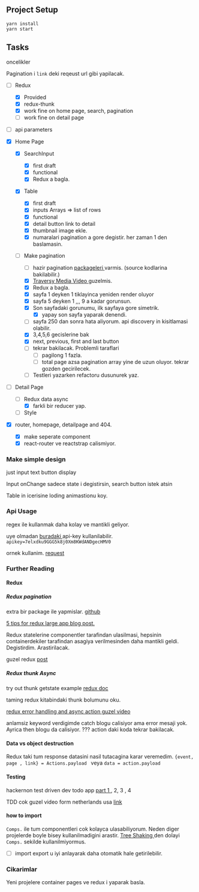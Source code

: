 ## Project Setup

```
yarn install
yarn start
```

## Tasks

oncelikler

Pagination i `link` deki reqeust url gibi yapilacak.

- [ ] Redux

  - [x] Provided
  - [x] redux-thunk
  - [x] work fine on home page, search, pagination
  - [ ] work fine on detail page

- [ ] api parameters

- [x] Home Page

  - [x] SearchInput

    - [x] first draft
    - [x] functional
    - [x] Redux a bagla.

  - [x] Table

    - [x] first draft
    - [x] inputs Arrays => list of rows
    - [x] functional
    - [x] detail button link to detail
    - [x] thumbnail image ekle.
    - [x] numaralari pagination a gore degistir. her zaman 1 den baslamasin.

  - [ ] Make pagination
    - [ ] hazir pagination [ packageleri ](https://www.npmjs.com/package/react-responsive-pagination) varmis. (source kodlarina bakilabilir.)
    - [x] [Traversy Media Video ](https://www.youtube.com/watch?v=IYCa1F-OWmk) guzelmis.
    - [x] Redux a bagla.
    - [x] sayfa 1 deyken 1 tiklayinca yeniden render oluyor
    - [x] sayfa 5 deyken 1 ,,, 9 a kadar gorunsun.
    - [x] Son sayfadaki gorunumu, ilk sayfaya gore simetrik.
      - [x] yapay son sayfa yaparak denendi.
    - [ ] sayfa 250 dan sonra hata aliyorum. api discovery in kisitlamasi olabilir.
    - [x] 3,4,5,6 gecislerine bak
    - [x] next, previous, first and last button
    - [ ] tekrar bakilacak. Problemli taraflari
      - [ ] pagilong 1 fazla.
      - [ ] total page azsa pagination array yine de uzun oluyor. tekrar gozden gecirilecek.
    - [ ] Testleri yazarken refactoru dusunurek yaz.

- [ ] Detail Page

  - [ ] Redux data async
    - [x] farkli bir reducer yap.
  - [ ] Style

- [x] router, homepage, detailpage and 404.
  - [x] make seperate component
  - [x] react-router ve reactstrap calismiyor.

### Make simple design

just input text button display

Input onChange sadece state i degistirsin, search button istek atsin

Table in icerisine loding animastionu koy.

### Api Usage

regex ile kullanmak daha kolay ve mantikli geliyor.

uye olmadan [ buradaki ](https://developer.ticketmaster.com/api-explorer/v2/) api-key kullanilabilir.
`apikey=7elxdku9GGG5k8j0Xm8KWdANDgecHMV0`

ornek kullanim. [request](https://app.ticketmaster.com/discovery/v2/events.json?countryCode=US&apikey=7elxdku9GGG5k8j0Xm8KWdANDgecHMV0)

### Further Reading

#### Redux

##### Redux pagination

extra bir package ile yapmislar. [ github ](https://github.com/PCreations/redux-paginator)

[ 5 tips for redux large app blog post.](https://medium.com/xandr-tech/five-tips-for-working-with-redux-in-large-applications-89452af4fdcb#cb70)

Redux statelerine componentler tarafindan ulasilmasi, hepsinin containerdekiler tarafindan asagiya verilmesinden daha mantikli geldi. Degistirdim. Arastirilacak.

guzel redux [ post ](https://thinkster.io/tutorials/react-redux-pagination)

##### Redux thunk Async

try out thunk getstate example [redux doc ](https://redux.js.org/tutorials/essentials/part-5-async-logic#thunk-functions)

taming redux kitabindaki thunk bolumunu oku.

[redux error handling and async action guzel video](https://www.youtube.com/watch?v=tcCS4mGAq7Q&list=PLC3y8-rFHvwheJHvseC3I0HuYI2f46oAK&index=29)

anlamsiz keyword verdigimde catch blogu calisiyor ama error mesaji yok.
Ayrica then blogu da calisiyor.
??? action daki koda tekrar bakilacak.

#### Data vs object destruction

Redux taki tum response datasini nasil tutacagina karar veremedim.
`{event, page , link} = Actions.payload ` veya `data = action.payload`

#### Testing

hackernon test driven dev todo app [part 1 ](https://hackernoon.com/a-guide-to-tdd-a-react-redux-todolist-app-part-1-b8a200bb7091) , 2, 3 , 4

TDD cok guzel video form netherlands usa [ link](https://www.youtube.com/watch?v=tvlE2p_rt9E)

#### how to import

`Comps.` ile tum componentleri cok kolayca ulasabiliyorum.
Neden diger projelerde boyle bisey kullanilmadigini arastir.
[ Tree Shaking ](https://developer.mozilla.org/en-US/docs/Glossary/Tree_shaking)
den dolayi `Comps.` sekilde kullanilmiyormus.

- [ ] import export u iyi anlayarak daha otomatik hale getirilebilir.

### Cikarimlar

Yeni projelere container pages ve redux i yaparak basla.
